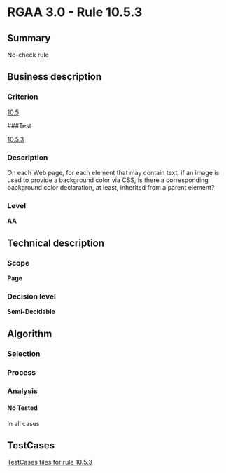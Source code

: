 # RGAA 3.0 -  Rule 10.5.3

## Summary

No-check rule

## Business description

### Criterion

[10.5](http://asqatasun.github.io/RGAA--3.0--EN/RGAA3.0_Criteria_English_version_v1.html#crit-10-5)

###Test

[10.5.3](http://asqatasun.github.io/RGAA--3.0--EN/RGAA3.0_Criteria_English_version_v1.html#test-10-5-3)

### Description
On each Web page, for
    each element that may contain text, if an image is used
    to provide a background color via CSS, is there a
    corresponding background color declaration, at least,
    inherited from a parent element? 


### Level

**AA**

## Technical description

### Scope

**Page**

### Decision level

**Semi-Decidable**

## Algorithm

### Selection

### Process

### Analysis

#### No Tested 

In all cases



##  TestCases 

[TestCases files for rule 10.5.3](https://github.com/Asqatasun/Asqatasun/tree/master/rules/rules-rgaa3.0/src/test/resources/testcases/rgaa30/Rgaa30Rule100503/) 


